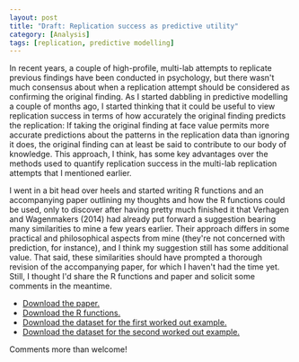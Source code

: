 ```yaml
---
layout: post
title: "Draft: Replication success as predictive utility"
category: [Analysis]
tags: [replication, predictive modelling]
---
```


In recent years, a couple of high-profile, multi-lab 
attempts to replicate previous findings have been conducted
in psychology, but there wasn't much consensus about when
a replication attempt should be considered as confirming
the original finding. As I started dabbling in predictive
modelling a couple of months ago, I started thinking that
it could be useful to view replication success in terms
of how accurately the original finding predicts the replication:
If taking the original finding at face value permits more accurate
predictions about the patterns in the replication data than ignoring
it does, the original finding can at least be said to contribute
to our body of knowledge.
This approach, I think, has some key advantages over the
methods used to quantify replication success in the 
multi-lab replication attempts that I mentioned earlier.

<!--more-->

I went in a bit head over heels and started writing
R functions and an accompanying paper outlining my thoughts
and how the R functions could be used,
only to discover after having pretty much finished it
that Verhagen and Wagenmakers (2014) had already put forward
a suggestion bearing many similarities to mine
a few years earlier.
Their approach differs in some practical and philosophical
aspects from mine (they're not concerned with prediction, for instance),
and I think my suggestion still has some additional value.
That said, these similarities should have prompted a thorough
revision of the accompanying paper, for which I haven't had the time
yet. Still, I thought I'd share the R functions and paper and solicit
some comments in the meantime.

* [Download the paper.](http://taal.ch/PU/ReplicationSuccessPredictiveUtility.pdf)
* [Download the R functions.](http://taal.ch/PU/replication_PredictiveUtility.R)
* [Download the dataset for the first worked out example.](http://taal.ch/PU/money_abington.csv)
* [Download the dataset for the second worked out example.](http://taal.ch/PU/disease_mturk.csv)

Comments more than welcome!
